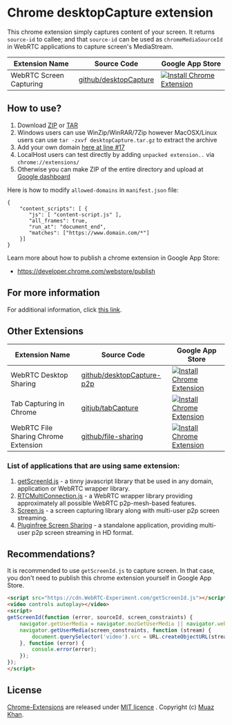 # Chrome desktopCapture extension

This chrome extension simply captures content of your screen. It returns `source-id` to callee; and that `source-id` can be used as `chromeMediaSourceId` in WebRTC applications to capture screen's MediaStream.

| Extension Name        | Source Code           | Google App Store |
| ------------- |-------------|-------------|
| WebRTC Screen Capturing | [ github/desktopCapture ](https://github.com/muaz-khan/Chrome-Extensions/tree/master/desktopCapture) | [![Install Chrome Extension](https://raw.github.com/GoogleChrome/chrome-app-samples/master/tryitnowbutton_small.png)](https://chrome.google.com/webstore/detail/screen-capturing/ajhifddimkapgcifgcodmmfdlknahffk) |

## How to use?

1. Download [ZIP](http://dl.webrtc-experiment.com/desktopCapture.zip) or [TAR](http://dl.webrtc-experiment.com/desktopCapture.tar.gz)
2. Windows users can use WinZip/WinRAR/7Zip however MacOSX/Linux users can use `tar -zxvf desktopCapture.tar.gz` to extract the archive
3. Add your own domain [here at line #17](https://github.com/muaz-khan/Chrome-Extensions/blob/master/desktopCapture/manifest.json#L17)
4. LocalHost users can test directly by adding `unpacked extension..` via `chrome://extensions/`
5. Otherwise you can make ZIP of the entire directory and upload at [Google dashboard](https://chrome.google.com/webstore/developer/dashboard)

Here is how to modify `allowed-domains` in `manifest.json` file:

```
{
    "content_scripts": [ {
       "js": [ "content-script.js" ],
       "all_frames": true,
       "run_at": "document_end",
       "matches": ["https://www.domain.com/*"]
    }]
}
```

Learn more about how to publish a chrome extension in Google App Store:

* https://developer.chrome.com/webstore/publish

## For more information

For additional information, click [this link](https://github.com/muaz-khan/WebRTC-Experiment/blob/7cd04a81b30cdca2db159eb746e2714307640767/Chrome-Extensions/desktopCapture/README.md).

## Other Extensions

| Extension Name        | Source Code           | Google App Store |
| ------------- |-------------|-------------|
| WebRTC Desktop Sharing | [github/desktopCapture-p2p](https://github.com/muaz-khan/Chrome-Extensions/tree/master/desktopCapture-p2p) | [![Install Chrome Extension](https://raw.github.com/GoogleChrome/chrome-app-samples/master/tryitnowbutton_small.png)](https://chrome.google.com/webstore/detail/webrtc-desktop-sharing/nkemblooioekjnpfekmjhpgkackcajhg) |
| Tab Capturing in Chrome | [gitjub/tabCapture](https://github.com/muaz-khan/Chrome-Extensions/tree/master/tabCapture) | [![Install Chrome Extension](https://raw.github.com/GoogleChrome/chrome-app-samples/master/tryitnowbutton_small.png)](https://chrome.google.com/webstore/detail/tab-capturing-sharing/pcnepejfgcmidedoimegcafiabjnodhk) |
| WebRTC File Sharing Chrome Extension | [ github/file-sharing ](https://github.com/muaz-khan/Chrome-Extensions/tree/master/file-sharing) | [![Install Chrome Extension](https://raw.github.com/GoogleChrome/chrome-app-samples/master/tryitnowbutton_small.png)](https://chrome.google.com/webstore/detail/webrtc-file-sharing/nbnncbdkhpmbnkfngmkdbepoemljbnfo) |

### List of applications that are using same extension:

1. [getScreenId.js](https://github.com/muaz-khan/WebRTC-Experiment/tree/master/getScreenId.js) - a tinny javascript library that be used in any domain, application or WebRTC wrapper library.
2. [RTCMultiConnection.js](https://github.com/muaz-khan/RTCMultiConnection) - a WebRTC wrapper library providing approximately all possible WebRTC p2p-mesh-based features.
3. [Screen.js](https://github.com/muaz-khan/WebRTC-Experiment/tree/master/screen-sharing) - a screen capturing library along with multi-user p2p screen streaming.
4. [Pluginfree Screen Sharing](https://github.com/muaz-khan/WebRTC-Experiment/tree/master/Pluginfree-Screen-Sharing) - a standalone application, providing multi-user p2p screen streaming in HD format.

## Recommendations?

It is recommended to use `getScreenId.js` to capture screen. In that case, you don't need to publish this chrome extension yourself in Google App Store.

```html
<script src="https://cdn.WebRTC-Experiment.com/getScreenId.js"></script>
<video controls autoplay></video>
<script>
getScreenId(function (error, sourceId, screen_constraints) {
    navigator.getUserMedia = navigator.mozGetUserMedia || navigator.webkitGetUserMedia;
    navigator.getUserMedia(screen_constraints, function (stream) {
        document.querySelector('video').src = URL.createObjectURL(stream);
    }, function (error) {
        console.error(error);
    });
});
</script>
```

## License

[Chrome-Extensions](https://github.com/muaz-khan/Chrome-Extensions) are released under [MIT licence](https://www.webrtc-experiment.com/licence/) . Copyright (c) [Muaz Khan](https://plus.google.com/+MuazKhan).
